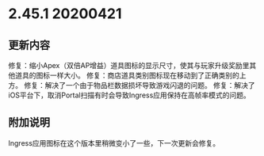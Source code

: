 # 2.45.1 20200421

## 更新内容

修复：缩小Apex（双倍AP增益）道具图标的显示尺寸，使其与玩家升级奖励里其他道具的图标一样大小。
修复：商店道具类别图标现在移动到了正确类别的上方。
修复：解决了一个由于物品栏数据损坏导致游戏闪退的问题。
修复：解决了iOS平台下，取消Portal扫描有时会导致Ingress应用保持在高帧率模式的问题。

## 附加说明

Ingress应用图标在这个版本里稍微变小了一些，下一次更新会修复。
